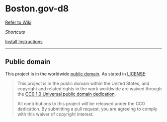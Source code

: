 # Boston.gov-d8

[Refer to Wiki](https://github.com/CityOfBoston/boston.gov-d8/wiki)

*Shortcuts*

[Install Instructions](https://github.com/CityOfBoston/boston.gov-d8/wiki/Installation-Instructions)


---
## Public domain

This project is in the worldwide [public domain](https://github.com/CityOfBoston/boston.gov-d8/blob/master/README.md/LICENSE.md). As stated in [LICENSE](https://github.com/CityOfBoston/boston.gov-d8/blob/master/README.md/LICENSE.md):

> This project is in the public domain within the United States, and copyright and related rights in the work worldwide are waived through the [CC0 1.0 Universal public domain dedication](https://creativecommons.org/publicdomain/zero/1.0/).
>
> All contributions to this project will be released under the CC0 dedication. By submitting a pull request, you are agreeing to comply with this waiver of copyright interest.
